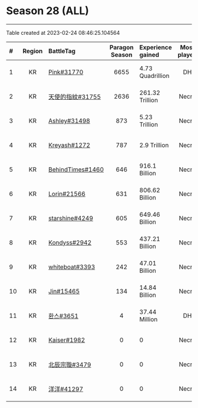 # Season 28 (ALL)

---
Table created at 2023-02-24 08:46:25.104564

| #  | Region |                              BattleTag                               | Paragon Season | Experience gained | Most played |     Last update     |
| :- | :----: | :------------------------------------------------------------------- | :------------: | :---------------- | :---------: | :------------------ |
| 1  |   KR   | [Pink#31770](https://kr.diablo3.com/profile/Pink-31770/)             |      6655      | 4.73 Quadrillion  |     DH      | 2023-02-24 08:42:46 |
| 2  |   KR   | [天使的指紋#31755](https://kr.diablo3.com/profile/天使的指紋-31755/)           |      2636      | 261.32 Trillion   |    Necro    | 2023-02-24 08:44:02 |
| 3  |   KR   | [Ashley#31498](https://kr.diablo3.com/profile/Ashley-31498/)         |      873       | 5.23 Trillion     |    Necro    | 2023-02-24 08:42:13 |
| 4  |   KR   | [Kreyash#1272](https://kr.diablo3.com/profile/Kreyash-1272/)         |      787       | 2.9 Trillion      |    Necro    | 2023-02-24 08:21:43 |
| 5  |   KR   | [BehindTimes#1460](https://kr.diablo3.com/profile/BehindTimes-1460/) |      646       | 916.1 Billion     |    Necro    | 2023-02-24 08:41:08 |
| 6  |   KR   | [Lorin#21566](https://kr.diablo3.com/profile/Lorin-21566/)           |      631       | 806.62 Billion    |    Necro    | 2023-02-24 08:35:46 |
| 7  |   KR   | [starshine#4249](https://kr.diablo3.com/profile/starshine-4249/)     |      605       | 649.46 Billion    |    Necro    | 2023-02-24 08:42:03 |
| 8  |   KR   | [Kondyss#2942](https://kr.diablo3.com/profile/Kondyss-2942/)         |      553       | 437.21 Billion    |    Necro    | 2023-02-24 08:29:39 |
| 9  |   KR   | [whiteboat#3393](https://kr.diablo3.com/profile/whiteboat-3393/)     |      242       | 47.01 Billion     |    Necro    | 2023-02-24 08:13:51 |
| 10 |   KR   | [Jin#15465](https://kr.diablo3.com/profile/Jin-15465/)               |      134       | 14.84 Billion     |    Necro    | 2023-02-24 08:37:11 |
| 11 |   KR   | [환스#3651](https://kr.diablo3.com/profile/환스-3651/)                   |       4        | 37.44 Million     |     DH      | 2023-02-24 08:40:44 |
| 12 |   KR   | [Kaiser#1982](https://kr.diablo3.com/profile/Kaiser-1982/)           |       0        | 0                 |    Necro    | 2023-02-24 08:39:52 |
| 13 |   KR   | [北辰宗璇#3479](https://kr.diablo3.com/profile/北辰宗璇-3479/)               |       0        | 0                 |    Necro    | 2023-02-24 08:33:41 |
| 14 |   KR   | [洋洋#41297](https://kr.diablo3.com/profile/洋洋-41297/)                 |       0        | 0                 |    Necro    | 2023-02-24 08:44:22 |
